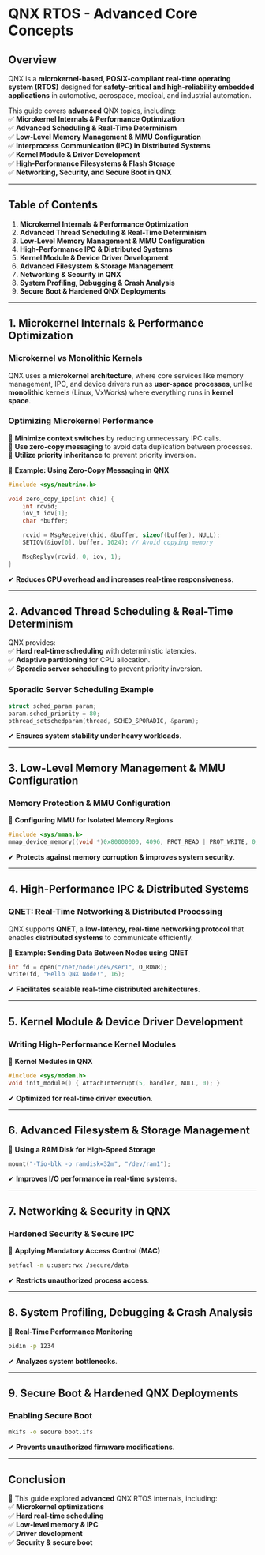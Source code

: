 # **QNX RTOS - Advanced Core Concepts**  

## **Overview**  
QNX is a **microkernel-based, POSIX-compliant real-time operating system (RTOS)** designed for **safety-critical and high-reliability embedded applications** in automotive, aerospace, medical, and industrial automation.  

This guide covers **advanced** QNX topics, including:  
✅ **Microkernel Internals & Performance Optimization**  
✅ **Advanced Scheduling & Real-Time Determinism**  
✅ **Low-Level Memory Management & MMU Configuration**  
✅ **Interprocess Communication (IPC) in Distributed Systems**  
✅ **Kernel Module & Driver Development**  
✅ **High-Performance Filesystems & Flash Storage**  
✅ **Networking, Security, and Secure Boot in QNX**  

---

## **Table of Contents**  
1. **Microkernel Internals & Performance Optimization**  
2. **Advanced Thread Scheduling & Real-Time Determinism**  
3. **Low-Level Memory Management & MMU Configuration**  
4. **High-Performance IPC & Distributed Systems**  
5. **Kernel Module & Device Driver Development**  
6. **Advanced Filesystem & Storage Management**  
7. **Networking & Security in QNX**  
8. **System Profiling, Debugging & Crash Analysis**  
9. **Secure Boot & Hardened QNX Deployments**  

---

## **1. Microkernel Internals & Performance Optimization**  

### **Microkernel vs Monolithic Kernels**  
QNX uses a **microkernel architecture**, where core services like memory management, IPC, and device drivers run as **user-space processes**, unlike **monolithic** kernels (Linux, VxWorks) where everything runs in **kernel space**.  

### **Optimizing Microkernel Performance**  
🔹 **Minimize context switches** by reducing unnecessary IPC calls.  
🔹 **Use zero-copy messaging** to avoid data duplication between processes.  
🔹 **Utilize priority inheritance** to prevent priority inversion.  

🔹 **Example: Using Zero-Copy Messaging in QNX**  
```c
#include <sys/neutrino.h>

void zero_copy_ipc(int chid) {
    int rcvid;
    iov_t iov[1];
    char *buffer;

    rcvid = MsgReceive(chid, &buffer, sizeof(buffer), NULL);
    SETIOV(&iov[0], buffer, 1024); // Avoid copying memory

    MsgReplyv(rcvid, 0, iov, 1);
}
```
✔ **Reduces CPU overhead and increases real-time responsiveness**.  

---

## **2. Advanced Thread Scheduling & Real-Time Determinism**  

QNX provides:  
✅ **Hard real-time scheduling** with deterministic latencies.  
✅ **Adaptive partitioning** for CPU allocation.  
✅ **Sporadic server scheduling** to prevent priority inversion.  

### **Sporadic Server Scheduling Example**  
```c
struct sched_param param;
param.sched_priority = 80;
pthread_setschedparam(thread, SCHED_SPORADIC, &param);
```
✔ **Ensures system stability under heavy workloads**.  

---

## **3. Low-Level Memory Management & MMU Configuration**  

### **Memory Protection & MMU Configuration**  
🔹 **Configuring MMU for Isolated Memory Regions**  
```c
#include <sys/mman.h>
mmap_device_memory((void *)0x80000000, 4096, PROT_READ | PROT_WRITE, 0, 0);
```
✔ **Protects against memory corruption & improves system security**.  

---

## **4. High-Performance IPC & Distributed Systems**  

### **QNET: Real-Time Networking & Distributed Processing**  
QNX supports **QNET**, a **low-latency, real-time networking protocol** that enables **distributed systems** to communicate efficiently.  

🔹 **Example: Sending Data Between Nodes using QNET**  
```c
int fd = open("/net/node1/dev/ser1", O_RDWR);
write(fd, "Hello QNX Node!", 16);
```
✔ **Facilitates scalable real-time distributed architectures**.  

---

## **5. Kernel Module & Device Driver Development**  

### **Writing High-Performance Kernel Modules**  
🔹 **Kernel Modules in QNX**  
```c
#include <sys/modem.h>
void init_module() { AttachInterrupt(5, handler, NULL, 0); }
```
✔ **Optimized for real-time driver execution**.  

---

## **6. Advanced Filesystem & Storage Management**  

🔹 **Using a RAM Disk for High-Speed Storage**  
```c
mount("-Tio-blk -o ramdisk=32m", "/dev/ram1");
```
✔ **Improves I/O performance in real-time systems**.  

---

## **7. Networking & Security in QNX**  

### **Hardened Security & Secure IPC**  
🔹 **Applying Mandatory Access Control (MAC)**  
```sh
setfacl -m u:user:rwx /secure/data
```
✔ **Restricts unauthorized process access**.  

---

## **8. System Profiling, Debugging & Crash Analysis**  

🔹 **Real-Time Performance Monitoring**  
```sh
pidin -p 1234
```
✔ **Analyzes system bottlenecks**.  

---

## **9. Secure Boot & Hardened QNX Deployments**  

### **Enabling Secure Boot**  
```sh
mkifs -o secure boot.ifs
```
✔ **Prevents unauthorized firmware modifications**.  

---

## **Conclusion**  
🚀 This guide explored **advanced** QNX RTOS internals, including:  
✅ **Microkernel optimizations**  
✅ **Hard real-time scheduling**  
✅ **Low-level memory & IPC**  
✅ **Driver development**  
✅ **Security & secure boot**  
